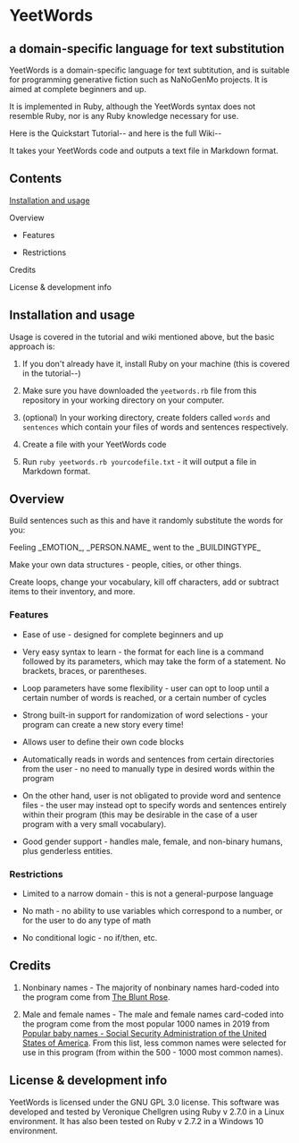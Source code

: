 # YeetWords
## a domain-specific language for text substitution

YeetWords is a domain-specific language for text subtitution, and is suitable for programming generative fiction such as NaNoGenMo projects. It is aimed at complete beginners and up.

It is implemented in Ruby, although the YeetWords syntax does not resemble Ruby, nor is any Ruby knowledge necessary for use.

Here is the Quickstart Tutorial-- and here is the full Wiki--

It takes your YeetWords code and outputs a text file in Markdown format.

## Contents

[Installation and usage](https://github.com/verachell/YeetWords/blob/main/README.md#installation-and-usage)

Overview

- Features

- Restrictions

Credits

License & development info

## Installation and usage

Usage is covered in the tutorial and wiki mentioned above, but the basic approach is:

1. If you don't already have it, install Ruby on your machine (this is covered in the tutorial--)

2. Make sure you have downloaded the ```yeetwords.rb``` file from this repository in your working directory on your computer.

3. (optional) In your working directory, create folders called ```words``` and ```sentences``` which contain your files of words and sentences respectively.

4. Create a file with your YeetWords code

5. Run ```ruby yeetwords.rb yourcodefile.txt``` - it will output a file in Markdown format.

## Overview

Build sentences such as this and have it randomly substitute the words for you:

Feeling \_EMOTION\_, \_PERSON.NAME\_ went to the \_BUILDINGTYPE\_

Make your own data structures - people, cities, or other things.

Create loops, change your vocabulary, kill off characters, add or subtract items to their inventory, and more.

### Features

- Ease of use - designed for complete beginners and up

- Very easy syntax to learn - the format for each line is a command followed by its parameters, which may take the form of a statement. No brackets, braces, or parentheses.

- Loop parameters have some flexibility - user can opt to loop until a certain number of words is reached, or a certain number of cycles

- Strong built-in support for randomization of word selections - your program can create a new story every time!

- Allows user to define their own code blocks

- Automatically reads in words and sentences from certain directories from the user - no need to manually type in desired words within the program

- On the other hand, user is not obligated to provide word and sentence files - the user may instead opt to specify words and sentences entirely within their program (this may be desirable in the case of a user program with a very small vocabulary).

- Good gender support - handles male, female, and non-binary humans, plus genderless entities.

### Restrictions

- Limited to a narrow domain - this is not a general-purpose language

- No math - no ability to use variables which correspond to a number, or for the user to do any type of math

- No conditional logic - no if/then, etc.

## Credits

1.  Nonbinary names - The majority of nonbinary names hard-coded into the program come from [The Blunt Rose](https://bluntrose.com/nonbinary-name-list/).

2.  Male and female names - The male and female names card-coded into the program come from the most popular 1000 names in 2019 from [Popular baby names - Social Security Administration of the United States of America](https://www.ssa.gov/cgi-bin/popularnames.cgi). From this list, less common names were selected for use in this program (from within the 500 - 1000 most common names).

## License & development info
YeetWords is licensed under the GNU GPL 3.0 license. This software was developed and tested by Veronique Chellgren using Ruby v 2.7.0 in a Linux environment. It has also been tested on Ruby v 2.7.2 in a Windows 10 environment.
